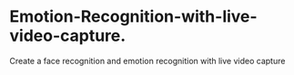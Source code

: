 # Emotion-Recognition-with-live-video-capture.
Create a face recognition and emotion recognition with live video capture
